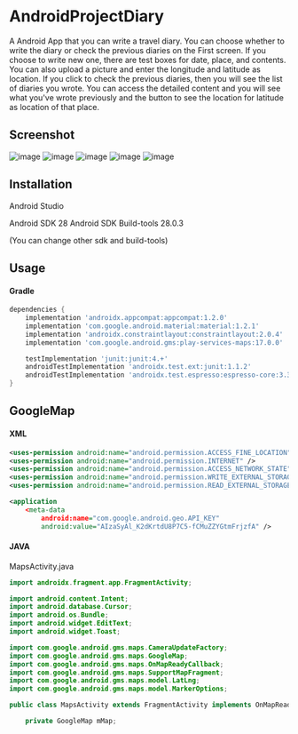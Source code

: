 
# AndroidProjectDiary
A Android App that you can write a travel diary. You can choose whether to write the diary or check the previous diaries on the First screen. 
If you choose to write new one, there are test boxes for date, place, and contents. You can also upload a picture and enter the longitude and latitude as location.
If you click to check the previous diaries, then you will see the list of diaries you wrote. You can access the detailed content and you will see what you've wrote previously and the button to see the location for latitude as location of that place.

## Screenshot
![image](https://user-images.githubusercontent.com/75755156/116002585-67ce8f80-a635-11eb-9d35-e73358d7e4f9.png)
![image](https://user-images.githubusercontent.com/75755156/116002614-96e50100-a635-11eb-9956-fa025245997b.png)
![image](https://user-images.githubusercontent.com/75755156/116002642-aebc8500-a635-11eb-88e3-ad67410b5054.png)
![image](https://user-images.githubusercontent.com/75755156/116002659-c0059180-a635-11eb-9211-b4e86c285daa.png)
![image](https://user-images.githubusercontent.com/75755156/116002670-cc89ea00-a635-11eb-88b5-d2b9dc7b5ab6.png)

## Installation
Android Studio

Android SDK 28 Android SDK Build-tools 28.0.3

(You can change other sdk and build-tools)
## Usage
#### Gradle

```gradle
dependencies {
    implementation 'androidx.appcompat:appcompat:1.2.0'
    implementation 'com.google.android.material:material:1.2.1'
    implementation 'androidx.constraintlayout:constraintlayout:2.0.4'
    implementation 'com.google.android.gms:play-services-maps:17.0.0'

    testImplementation 'junit:junit:4.+'
    androidTestImplementation 'androidx.test.ext:junit:1.1.2'
    androidTestImplementation 'androidx.test.espresso:espresso-core:3.3.0'
}
```
## GoogleMap
#### XML
```xml
<uses-permission android:name="android.permission.ACCESS_FINE_LOCATION" />
<uses-permission android:name="android.permission.INTERNET" />
<uses-permission android:name="android.permission.ACCESS_NETWORK_STATE" />
<uses-permission android:name="android.permission.WRITE_EXTERNAL_STORAGE" />
<uses-permission android:name="android.permission.READ_EXTERNAL_STORAGE" />

<application
    <meta-data
        android:name="com.google.android.geo.API_KEY"
        android:value="AIzaSyAl_K2dKrtdU8P7C5-fCMuZZYGtmFrjzfA" />
```

#### JAVA
MapsActivity.java
```java
import androidx.fragment.app.FragmentActivity;

import android.content.Intent;
import android.database.Cursor;
import android.os.Bundle;
import android.widget.EditText;
import android.widget.Toast;

import com.google.android.gms.maps.CameraUpdateFactory;
import com.google.android.gms.maps.GoogleMap;
import com.google.android.gms.maps.OnMapReadyCallback;
import com.google.android.gms.maps.SupportMapFragment;
import com.google.android.gms.maps.model.LatLng;
import com.google.android.gms.maps.model.MarkerOptions;

public class MapsActivity extends FragmentActivity implements OnMapReadyCallback {

    private GoogleMap mMap;
```

